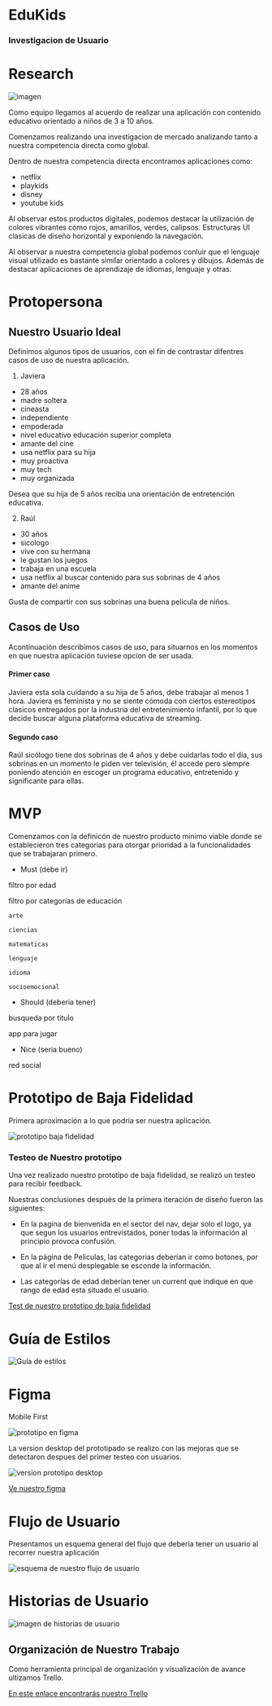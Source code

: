 
 # EduKids

### Investigacion de Usuario

# Research

![imagen](./src/img/benchmark.png)


Como equipo llegamos al acuerdo de realizar una aplicación con contenido educativo orientado a niños de 3 a 10 años. 

Comenzamos realizando una investigacion de mercado analizando tanto a nuestra competencia directa como global.   

Dentro de nuestra competencia directa encontramos aplicaciones como:
+ netflix  
+ playkids
+ disney 
+ youtube kids

 Al observar estos productos digitales,    podemos destacar la utilización de colores vibrantes como rojos,  amarillos,  verdes,   calipsos. Estructuras UI clasicas de diseño horizontal y exponiendo la navegación.

 Al observar a nuestra competencia global podemos conluir que el lenguaje visual utilizado es bastante similar orientado a colores y dibujos.  Además de destacar aplicaciones de aprendizaje de idiomas, lenguaje y otras.

 # Protopersona

 ## Nuestro Usuario Ideal

 Definimos algunos tipos de usuarios,  con el fin de contrastar difentres casos de uso de nuestra aplicación.

 1.  Javiera 
 + 28 años
 + madre soltera
 + cineasta
 + independiente
 + empoderada 
 + nivel educativo educación superior completa
 + amante del cine
 + usa netflix para su hija
 + muy proactiva
 + muy tech
 + muy organizada

 Desea que su hija de 5 años reciba una orientación de entretención educativa.

 2. Raúl

 + 30 años
 + sicologo
 + vive con su hermana
 + le gustan los juegos
 + trabaja en una escuela
 + usa netflix al buscar contenido para sus sobrinas de 4 años 
 + amante del anime

 Gusta de compartir con sus sobrinas una buena pelicula de niños.


 ## Casos de Uso

 Acontinuación describimos casos de uso, para situarnos en los momentos en que nuestra aplicación tuviese opcion de ser usada.

 #### Primer caso

 Javiera esta sola cuidando a su hija de 5 años, debe trabajar al menos 1 hora.    Javiera es feminista y no se siente cómoda con ciertos estereotipos clasicos entregados por la industria del entretenimiento infantil,   por lo que decide buscar alguna plataforma educativa de streaming.

 #### Segundo caso

 Raúl sicólogo tiene dos sobrinas de 4 años y debe cuidarlas todo el día,  sus sobrinas en un momento le piden ver televisión,  él accede pero siempre poniendo atención en escoger un programa educativo, entretenido y significante para ellas.  

 # MVP

 Comenzamos con la definicón de nuestro producto minimo viable donde se establecieron tres categorias para otorgar prioridad a la funcionalidades que se trabajaran primero.

 + Must (debe ir)
 
 filtro por edad

 filtro por categorias de educación

    arte

    ciencias

    matematicas

    lenguaje

    idioma

    socioemocional

+ Should (deberia tener)

busqueda por titulo

app para jugar

+ Nice (seria bueno)

red social

# Prototipo de Baja Fidelidad

Primera aproximación a lo que podría ser nuestra aplicación. 

![prototipo baja fidelidad](./src/img/prototipo-baja.png)

### Testeo de Nuestro prototipo

Una vez realizado nuestro prototipo de baja fidelidad, se realizó un testeo para recibir feedback.

Nuestras conclusiones después de la primera iteración de diseño fueron las siguientes:

+ En la pagina de bienvenida en el sector del nav, dejar solo el logo, ya que segun los usuarios entrevistados, poner todas la información al principio provoca confusión.

+ En la página de Peliculas, las categorias deberían ir como botones, por que al ir el menú desplegable se esconde la información.

+ Las categorías de edad deberían tener un current que indique en que rango de edad esta situado el usuario.

[Test de nuestro prototipo de baja fidelidad](https://www.youtube.com/watch?v=WkYLFteWyO0&feature=youtu.be)

# Guía de Estilos

![Guía de estilos](./src/img/guiadeestilos.png)

# Figma

Mobile First

![prototipo en figma](./src/img/figma-mb.png)

La version desktop del prototipado se realizo con las mejoras que se detectaron despues del primer testeo con usuarios.

![version prototipo desktop]()

[Ve nuestro figma](https://www.figma.com/file/ejqGH8hR1BIJ445QlBelb1Xc/EduKids?node-id=9%3A3)


# Flujo de Usuario

Presentamos un esquema general del flujo que deberia tener un usuario al recorrer nuestra aplicación

![esquema de nuestro flujo de usuario](./src/img/flujodeusuario.png)

# Historias de Usuario

![imagen de historias de usuario](./src/img/historiasusuarios.png)

## Organización de Nuestro Trabajo

Como herramienta principal de organización y visualización de avance ultizamos Trello.

[En este enlace encontrarás nuestro Trello](https://trello.com/b/WNR9WCfJ/hackathon-squad-7)





